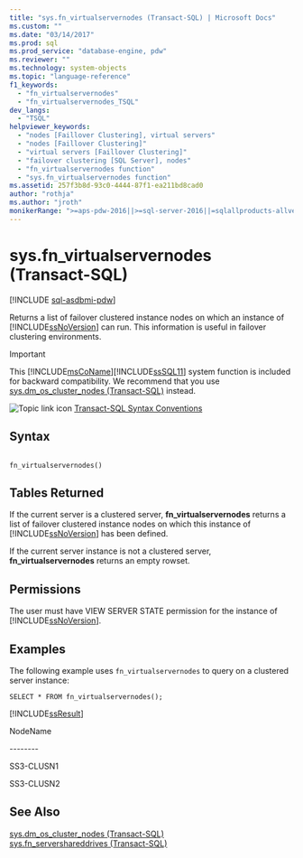 ```yaml
---
title: "sys.fn_virtualservernodes (Transact-SQL) | Microsoft Docs"
ms.custom: ""
ms.date: "03/14/2017"
ms.prod: sql
ms.prod_service: "database-engine, pdw"
ms.reviewer: ""
ms.technology: system-objects
ms.topic: "language-reference"
f1_keywords: 
  - "fn_virtualservernodes"
  - "fn_virtualservernodes_TSQL"
dev_langs: 
  - "TSQL"
helpviewer_keywords: 
  - "nodes [Faillover Clustering], virtual servers"
  - "nodes [Faillover Clustering]"
  - "virtual servers [Faillover Clustering]"
  - "failover clustering [SQL Server], nodes"
  - "fn_virtualservernodes function"
  - "sys.fn_virtualservernodes function"
ms.assetid: 257f3b8d-93c0-4444-87f1-ea211bd8cad0
author: "rothja"
ms.author: "jroth"
monikerRange: ">=aps-pdw-2016||>=sql-server-2016||=sqlallproducts-allversions||>=sql-server-linux-2017||=azuresqldb-mi-current"
---
```

# sys.fn_virtualservernodes (Transact-SQL)
[!INCLUDE [sql-asdbmi-pdw](../../includes/applies-to-version/sql-asdbmi-pdw.md)]

  Returns a list of failover clustered instance nodes on which an instance of [!INCLUDE[ssNoVersion](../../includes/ssnoversion-md.md)] can run. This information is useful in failover clustering environments.  
  
> [!IMPORTANT]
>  This [!INCLUDE[msCoName](../../includes/msconame-md.md)][!INCLUDE[ssSQL11](../../includes/sssql11-md.md)] system function is included for backward compatibility. We recommend that you use [sys.dm_os_cluster_nodes &#40;Transact-SQL&#41;](../../relational-databases/system-dynamic-management-views/sys-dm-os-cluster-nodes-transact-sql.md) instead.  
  
 ![Topic link icon](../../database-engine/configure-windows/media/topic-link.gif "Topic link icon") [Transact-SQL Syntax Conventions](../../t-sql/language-elements/transact-sql-syntax-conventions-transact-sql.md)  
  
## Syntax  
  
```  
  
fn_virtualservernodes()  
```  
  
## Tables Returned  
 If the current server is a clustered server, **fn_virtualservernodes** returns a list of failover clustered instance nodes on which this instance of [!INCLUDE[ssNoVersion](../../includes/ssnoversion-md.md)] has been defined.  
  
 If the current server instance is not a clustered server, **fn_virtualservernodes** returns an empty rowset.  
  
## Permissions  
 The user must have VIEW SERVER STATE permission for the instance of [!INCLUDE[ssNoVersion](../../includes/ssnoversion-md.md)].  
  
## Examples  
 The following example uses `fn_virtualservernodes` to query on a clustered server instance:  
  
```  
SELECT * FROM fn_virtualservernodes();  
```  
  
 [!INCLUDE[ssResult](../../includes/ssresult-md.md)]  
  
 NodeName  
  
 -------\-  
  
 SS3-CLUSN1  
  
 SS3-CLUSN2  
  
## See Also  
 [sys.dm_os_cluster_nodes &#40;Transact-SQL&#41;](../../relational-databases/system-dynamic-management-views/sys-dm-os-cluster-nodes-transact-sql.md)   
 [sys.fn_servershareddrives &#40;Transact-SQL&#41;](../../relational-databases/system-functions/sys-fn-servershareddrives-transact-sql.md)  
  
  

